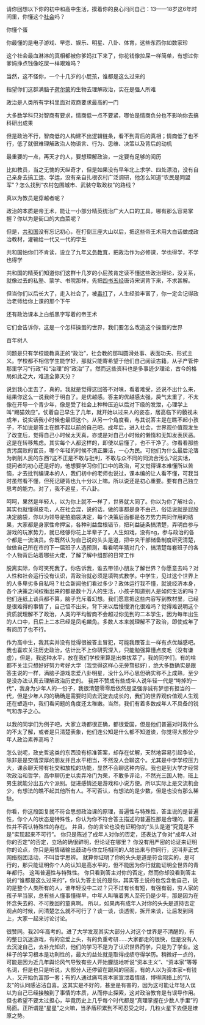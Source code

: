 

请你回想以下你的初中和高中生活，摸着你的良心问问自己：13——18岁这6年时间里，你懂这个[社会](https://www.zhihu.com/search?q=社会&search_source=Entity&hybrid_search_source=Entity&hybrid_search_extra={"sourceType"%3A"answer"%2C"sourceId"%3A2136394333})吗？

你懂个蛋

你最懂的是电子游戏、早恋、娱乐、明星、八卦、体育，这些东西你如数家珍

这个社会最血淋淋的真相都被你爹妈扛下来了，你花钱像拉屎一样简单，有想过你爹妈挣点钱像吃屎一样艰难吗？

当然，这不怪你，一个十几岁的小屁孩，谁都是这么过来的

指望你们这群满脑子[荷尔蒙](https://www.zhihu.com/search?q=荷尔蒙&search_source=Entity&hybrid_search_source=Entity&hybrid_search_extra={"sourceType"%3A"answer"%2C"sourceId"%3A2136394333})的生物去理解政治，实在是强人所难

政治是人类所有学科里面对双商要求最高的一门

大多数学科只对智商有要求，情商低一点不要紧，哪怕是情商负分也不影响你去搞科研出成果

但是政治不行，智商低的人构建不出逻辑链条，看不到背后的真相；情商低了也不行，低了就很难理解政治人物语言、行为、思维、决策以及背后的动机

最重要的一点，再天才的人，要想理解政治，一定要有足够的阅历

比如教员，当之无愧的天纵奇才，但是如果没有早年北上求学、四处漂泊，没有自己亲身去搞工运、学运，没有亲自扎根农村广泛调研，他怎么知道“农民是同盟军”？怎么找到“农村包围城市、武装夺取政权”的路线？

真以为教员是穿越者呢？

政治的本质是帝王术，能让一小部分精英统治广大人口的工具，哪有那么容易掌握？你以为是街口的大白菜呢？

但是，[共和国](https://www.zhihu.com/search?q=共和国&search_source=Entity&hybrid_search_source=Entity&hybrid_search_extra={"sourceType"%3A"answer"%2C"sourceId"%3A2136394333})没有忘记初心，在打倒三座大山以后，把这些帝王术用大白话做成政治教材，灌输给一代又一代的学生

共和国怕你们不肯读，设立了九年[义务教育](https://www.zhihu.com/search?q=义务教育&search_source=Entity&hybrid_search_source=Entity&hybrid_search_extra={"sourceType"%3A"answer"%2C"sourceId"%3A2136394333})，把政治作为必修课，学也得学，不学也得学

共和国的精英们知道你们这群十几岁的小屁孩肯定读不懂这些政治理论，没关系，就像过去的私塾、蒙学、书院那样，先把[四书五经](https://www.zhihu.com/search?q=四书五经&search_source=Entity&hybrid_search_source=Entity&hybrid_search_extra={"sourceType"%3A"answer"%2C"sourceId"%3A2136394333})唐诗宋词背下来，不求甚解。

但当你们以后长大了，走入社会了，被[毒打](https://www.zhihu.com/search?q=毒打&search_source=Entity&hybrid_search_source=Entity&hybrid_search_extra={"sourceType"%3A"answer"%2C"sourceId"%3A2136394333})了，人生经验丰富了，你一定会记得政治老师给你上课的那个下午

还有政治课本上白纸黑字写着的帝王术

它们会告诉你，这是一个怎样操蛋的世界，我们要怎么改造这个操蛋的世界



百年树人

问题是只有学校能教真正的“政治”，社会教的那叫圆滑处事、表面功夫、形式主义。学校都不相信学生能学好，那就只能寄希望于他们自己阅读古籍，从子产管仲那里学习“行政”和“治理”的“政治”了。然而这些资料也是多事迹少理论，古今的格局如此之大，难道全靠天分？



说到我心里去了，真的。我就是觉得这回答不对味，看着难受，还说不出什么来，结果你这么一说我终于明白了。是优越感。答主的优越感太强，戾气太重了，不太像在开导一个青少年，像是受了社会上种种压迫以后对下级的发泄，心理学上叫“踢猫效应”。仗着自己早生了几年，就开始以过来人的姿态，居高临下的藐视未成年，说实话我小时候也最烦这个。从另一个角度看，与其说答主是在瞧不起小孩子，不如说是答主在瞧不起以前的自己吧。成年后，进入社会，世界观价值观发生了改变后，觉得自己小时候太天真，亦或是对自己小时候的懒惰和无知发表厌恶。这是在转移焦虑。其实每个人都这样的，即使以后懂了，也不干净了。你看看那些贪污腐败的官员，哪个年轻的时候不清正廉洁，一心为民。可他们为什么最后沦落为剥削人民的东西?这不正是不敢与批判，不敢与众不同的同流合污么?说实话，提问者的初心还是好的，他想要学习你们口中的政治，可又觉得课本难懂所以苦恼，才去批判编课本的人，我们初中的老师也说过，课本编的让人看不懂，可我当时虽然看不懂，但死记硬背也九十分以上嘛。所以说还是初心重要。要有自己独立思考的能力。对了，我不追星，不八卦。



呵呵，果然是年轻人，以为你上就不一样了，世界就大同了。你以为你了解社会，其实也就懂得皮毛，人在社会混，说的话，做的事都是身不由己，俗话说就是屁股决定脑袋，你以为领导是拍脑袋决定，每个决策后面都是各方势力共同作用的结果，大家都是身家性命押宝，各种利益盘根错节，把利益链条搞清楚，弄明白参与游戏的玩家势力，就已经够你花上半辈子了。人生如戏，没有ng，参与政治的各个都是一流演员。你既然认为自己说的头头是道，把中央干部储备制度研究清楚，做做自己所在市的下一届班子人选预测，看看明年猜对几个，搞清楚每套班子的各个人物背后站着哪些大佬，了解了解中组部的日常工作

脱离实际，你可笑死我了。你告诉我，谁去带领小朋友了解世界？你愿意去吗？对人性和社会运行没有认识，背政治就必须是填鸭式教学。中学生，见过这个世界上的人多卑劣多自私吗？社会新闻他们看过多少？政体运行我不懂，就说经济本身，各个决策之间权衡出来的都是数十万人的生活，小孩子知道别人是如何生活的吗？他们连纸上谈兵都不算，脑子充斥着幻想。我们愿意把这些内容写到教材里，已经是很难得的事情了，自己悟不出来，背下来以后慢慢消化很难吗？觉得难说明这个资质就理解不了政治，人类的平均智商不会超过你见到的二本学生，因为每年出生的人口中，日后上二本已经是凤毛麟角。多数人本来就理解不了政治，即使成年了有阅历了也不行。

作为高中生，我其实并没有觉得很被答主冒犯，可能我跟答主一样有点优越感吧。
我也喜欢关注历史政治，估计比不上你研究深入，只能勉强算懂点皮毛（没有谦虚），但是，我这种水平，放在我们学校里算是出类拔萃了，我的同学们，有的啥都不关注只想好好努力考好大学（我觉得这样心无旁骛挺好），绝大多数确实是跟答主说的一样，满脑子游戏恋爱八卦明星，没什么坏心思但确实称不上成熟，至少是没办法认真去理解政治历史的。
我并不赞成有些成年人说年轻一代是“垮掉的一代”，我身为少年人的一份子，我很清楚零零后依然是坚强赤诚有梦想有担当的一代，但是少年人的的确确是需要时间去沉淀去成长的，我们的世界观价值观人生观还在塑造中，我们看问题的角度还太稚嫩。当然，我们有着多数成年人不具备的锐气和赤子之心。

以我的同学们为例子吧，大家立场都很正确，都很爱国，但是他们普遍对时政什么的不太了解，或者是只清楚表象，他们连公知是什么都不知道诶，你觉得大部分少年人政治素养高吗？

怎么说呢，政史哲这类的东西没有标准答案，却存在优解，天然地容易引起争论，除非是是交情深厚的朋友并且水平相当，不然没人会聊这个。尤其是中学学校压力大，课余聊天带有社交和放松的功能，显然不会聊这种内容。我也是到大学才经常吹政治和哲学，高中聊历史以卖弄冷门为荣，不敢多评论，不然光三国人物，班上男生就能分出五六个派别。促进感情还是游戏和小说方便。所以实际上是交流机会少，有想法的瞧不起其他所有人。不可否认，有想法的是少数，但是也没有那么稀缺。

你看，你这段回复就不符合思想政治课的原理，普遍性与特殊性，答主说的是普遍性，你个人的状态是特殊性，你认为你不符合答主描述的普遍性那是合理的，普遍性并不否认特殊性的存在。
并且，你的言论也没有证明你的“头头是道”究竟是不是“实现起来不可行”。
你只是陈述了成年人对你的否定，还表达了你对“成年人对你的否定”的否定，立场的确很鲜明，但论证在哪里？
你没有用严密的论证来证明你的论点，你只是用情绪输出鼓动与你立场相同的人站出来与你同行，这叫非正式网络抱团活动，不叫哲学思辨。
就算你证明了你的头头是道是符合现实的，是可行的，那只能证明你个人的认知是高水平的，但不能因为你行就能证明全世界的青年都行。
这叫普遍性与特殊性。
你只看到答主对你的否定，然而你却没看到答主说的“谁都是这么过来的”，你认为答主说的是你，其实答主说的也包含他自己，说的是整个人类所有的人，谁年轻没中二过？只不过有长有短，有强有弱，穷人家的孩子早当家，总有些人懂事懂得早，中年人叫嚷着男人至死仍是少年，那是因为在怀念失去的、不可挽回的童真啊。
所以，如果再有成年人对你的头头是道持否定观点的时候，问清楚怎么就不可行了？谈一谈，谈透彻，拆开来谈，让后发到网上，大家一起来讨论讨论。

很赞同。我20年高考的。进了大学发现其实大部分人对这个世界是不清醒的，有的整日沉迷游戏，有的恋爱上头，有的负重考研……大家都走的很快，但是没有人去沉淀自己，去补充知识，他们的学习不是为了认识世界而学，只是为了学业。这样子的学习根本是功利性的，最大的益处就是取得成绩夺得学历。稍微好一点的，可能是因为近几年舆论风气导致有些人开始朦胧地听说“资本主义”、“资本家”等等名词，但是也只是听说，大部分人还停留在跟风的层面，有的人以为资本家=有钱人，又开始仇富那一套；有的人通过痛骂资本家宣泄着情绪，博得网络上的“队友”的认同感沾沾自喜。这其实是不好的，甚至是有害的，因为这可能让年轻人误以为自己已经接触到了事情的本质，从而停止探索，这对政治教育是有误导作用。
但也希望不要太过担心，毕竟历史上几乎每个时代都是“真理掌握在少数人手里”的局面。正所谓是“星星”之火嘛，当矛盾积累到不可忍受之时，几粒火星下去便是燎原之势。